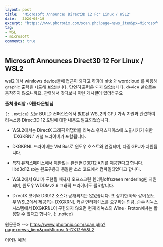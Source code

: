 ```yaml
---
layout: post
title:  "Microsoft Announces Direct3D 12 For Linux / WSL2"
date:   2020-08-19
excerpt: "https://www.phoronix.com/scan.php?page=news_item&px=Microsoft-DX12-WSL2"
tag:
- WSL 
- microsoft
comments: true
---
```


## Microsoft Announces Direct3D 12 For Linux / WSL2

wsl2 에서 windows device들에 접근이 되다고 하기에 nltk 와 wordcloud 를 이용해 graphic 출력을 시도해 보았습니다. 당연히 출력은 되지 않았습니다. device 만으로는 동작하지 않으니까요. 관련해서 찾다보니 이런 게시글이 있더라구요


**출처 클리앙 : 아름다운별 님** 

`{: .notice}` 
오늘 BUILD 컨퍼런스에서 발표된 WSL2의 GPU 가속 지원과 관련하여 리눅스용 Direct3D 12 포팅에 대한 내용도 발표되었습니다.



- WSL2에서는 DirectX 그래픽 어댑터를 리눅스 유저스페이스에 노출시키기 위한 'DXGKRNL' 커널 드라이버가 포함됩니다.

- DXGKRNL 드라이버는 VM Bus로 윈도우 호스트와 연결되며, 다중 GPU가 지원됩니다.

- 특히 유저스페이스에서 제한없는 완전한 D3D12 API를 제공한다고 합니다. libd3d12.so는 윈도우용과 동일한 소스 코드에서 컴파일되었다고 합니다.



- WSL2에서 GUI가 구현될 때까지 오프스크린 렌더링offscreen rendering만 지원되며, 윈도우 WDDMv2.9 그래픽 드라이버도 필요합니다.



- DirectX 코어와 D3D12 소스가 공개되지는 않았습니다. 또 상기한 바와 같이 윈도우 WSL2에서 제공되는 DXGKRNL 커널 인터페이스를 요구하는 만큼, 순수 리눅스 시스템에서 DXGKRNL이 구현되지 않으면 현재 리눅스의 Wine · Proton에서는 활용할 수 없다고 합니다.
{: .notice}



원문출처 -->
https://www.phoronix.com/scan.php?page=news_item&px=Microsoft-DX12-WSL2


이어갈 예정


